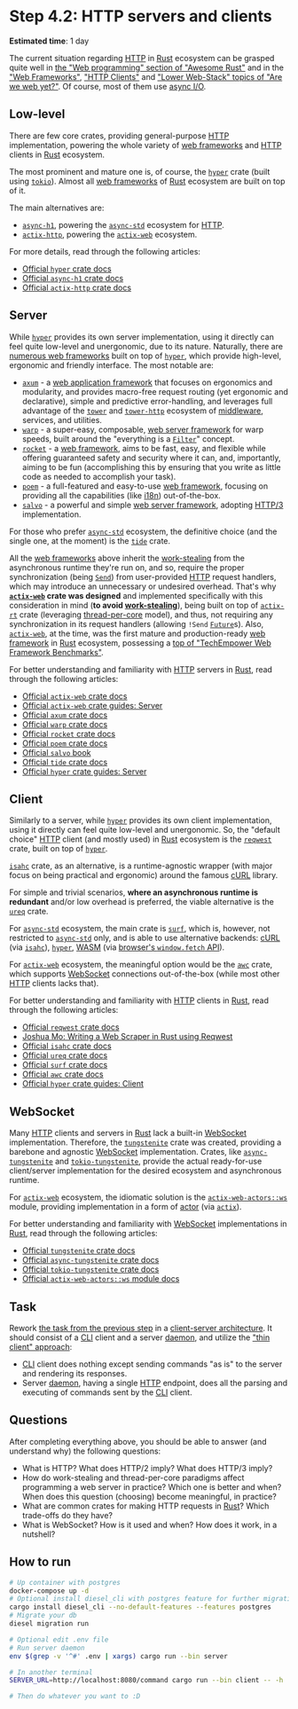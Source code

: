 Step 4.2: HTTP servers and clients
==================================

__Estimated time__: 1 day

The current situation regarding [HTTP] in [Rust] ecosystem can be grasped quite well in [the "Web programming" section of "Awesome Rust"][1] and in the ["Web Frameworks"][2], ["HTTP Clients"][3] and ["Lower Web-Stack" topics of "Are we web yet?"][4]. Of course, most of them use [async I/O][5].




## Low-level

There are few core crates, providing general-purpose [HTTP] implementation, powering the whole variety of [web frameworks][21] and [HTTP] clients in [Rust] ecosystem.

The most prominent and mature one is, of course, the [`hyper`] crate (built using [`tokio`]). Almost all [web frameworks][21] of [Rust] ecosystem are built on top of it.

The main alternatives are:
- [`async-h1`], powering the [`async-std`] ecosystem for [HTTP].
- [`actix-http`], powering the [`actix-web`] ecosystem.

For more details, read through the following articles:
- [Official `hyper` crate docs][`hyper`]
- [Official `async-h1` crate docs][`async-h1`]
- [Official `actix-http` crate docs][`actix-http`]




## Server

While [`hyper`] provides its own server implementation, using it directly can feel quite low-level and unergonomic, due to its nature. Naturally, there are [numerous web frameworks][2] built on top of [`hyper`], which provide high-level, ergonomic and friendly interface. The most notable are:
- [`axum`] - a [web application framework][21] that focuses on ergonomics and modularity, and provides macro-free request routing (yet ergonomic and declarative), simple and predictive error-handling, and leverages full advantage of the [`tower`] and [`tower-http`] ecosystem of [middleware][22], services, and utilities.
- [`warp`] - a super-easy, composable, [web server framework][21] for warp speeds, built around the "everything is a [`Filter`]" concept.
- [`rocket`] - a [web framework][21], aims to be fast, easy, and flexible while offering guaranteed safety and security where it can, and, importantly, aiming to be fun (accomplishing this by ensuring that you write as little code as needed to accomplish your task).
- [`poem`] - a full-featured and easy-to-use [web framework][21], focusing on providing all the capabilities (like [i18n]) out-of-the-box.
- [`salvo`] - a powerful and simple [web server framework][21], adopting [HTTP/3] implementation.

For those who prefer [`async-std`] ecosystem, the definitive choice (and the single one, at the moment) is the [`tide`] crate.

All the [web frameworks][21] above inherit the [work-stealing][23] from the asynchronous runtime they're run on, and so, require the proper synchronization (being [`Send`]) from user-provided [HTTP] request handlers, which may introduce an unnecessary or undesired overhead. That's why __[`actix-web`] crate was designed__ and implemented specifically with this consideration in mind (__to avoid [work-stealing][23]__), being built on top of [`actix-rt`] crate (leveraging [thread-per-core][24] model), and thus, not requiring any synchronization in its request handlers (allowing `!Send` [`Future`]s). Also, [`actix-web`], at the time, was the first mature and production-ready [web framework][21] in [Rust] ecosystem, possessing a [top of "TechEmpower Web Framework Benchmarks"][25].

For better understanding and familiarity with [HTTP] servers in [Rust], read through the following articles:
- [Official `actix-web` crate docs][`actix-web`]
- [Official `actix-web` crate guides: Server](https://actix.rs/docs/server)
- [Official `axum` crate docs][`axum`]
- [Official `warp` crate docs][`warp`]
- [Official `rocket` crate docs][`rocket`]
- [Official `poem` crate docs][`poem`]
- [Official `salvo` book](https://salvo.rs/book)
- [Official `tide` crate docs][`tide`]
- [Official `hyper` crate guides: Server][26]




## Client

Similarly to a server, while [`hyper`] provides its own client implementation, using it directly can feel quite low-level and unergonomic. So, the "default choice" [HTTP] client (and mostly used) in [Rust] ecosystem is the [`reqwest`] crate, built on top of [`hyper`].

[`isahc`] crate, as an alternative, is a runtime-agnostic wrapper (with major focus on being practical and ergonomic) around the famous [cURL] library.

For simple and trivial scenarios, __where an asynchronous runtime is redundant__ and/or low overhead is preferred, the viable alternative is the [`ureq`] crate.

For [`async-std`] ecosystem, the main crate is [`surf`], which is, however, not restricted to [`async-std`] only, and is able to use alternative backends: [cURL] (via [`isahc`]), [`hyper`], [WASM] (via [browser's `window.fetch` API][32]).

For [`actix-web`] ecosystem, the meaningful option would be the [`awc`] crate, which supports [WebSocket] connections out-of-the-box (while most other [HTTP] clients lacks that).

For better understanding and familiarity with [HTTP] clients in [Rust], read through the following articles:
- [Official `reqwest` crate docs][`reqwest`]
- [Joshua Mo: Writing a Web Scraper in Rust using Reqwest][33]
- [Official `isahc` crate docs][`isahc`]
- [Official `ureq` crate docs][`ureq`]
- [Official `surf` crate docs][`surf`]
- [Official `awc` crate docs][`awc`]
- [Official `hyper` crate guides: Client][31]




## WebSocket

Many [HTTP] clients and servers in [Rust] lack a built-in [WebSocket] implementation. Therefore, the [`tungstenite`] crate was created, providing a barebone and agnostic [WebSocket] implementation. Crates, like [`async-tungstenite`] and [`tokio-tungstenite`], provide the actual ready-for-use client/server implementation for the desired ecosystem and asynchronous runtime.

For [`actix-web`] ecosystem, the idiomatic solution is the [`actix-web-actors::ws`] module, providing implementation in a form of [actor][41] (via [`actix`]).

For better understanding and familiarity with [WebSocket] implementations in [Rust], read through the following articles:
- [Official `tungstenite` crate docs][`tungstenite`]
- [Official `async-tungstenite` crate docs][`async-tungstenite`]
- [Official `tokio-tungstenite` crate docs][`tokio-tungstenite`]
- [Official `actix-web-actors::ws` module docs][`actix-web-actors::ws`]




## Task

Rework [the task from the previous step](../4_1_db/README.md#task) in a [client-server architecture][51]. It should consist of a [CLI] client and a server [daemon][52], and utilize the ["thin client" approach][53]:
- [CLI] client does nothing except sending commands "as is" to the server and rendering its responses.
- Server [daemon][52], having a single [HTTP] endpoint, does all the parsing and executing of commands sent by the [CLI] client.




## Questions

After completing everything above, you should be able to answer (and understand why) the following questions:
- What is HTTP? What does HTTP/2 imply? What does HTTP/3 imply?
- How do work-stealing and thread-per-core paradigms affect programming a web server in practice? Which one is better and when? When does this question (choosing) become meaningful, in practice?
- What are common crates for making HTTP requests in [Rust]? Which trade-offs do they have?
- What is WebSocket? How is it used and when? How does it work, in a nutshell?


## How to run
```bash
# Up container with postgres
docker-compose up -d
# Optional install diesel_cli with postgres feature for further migrations
cargo install diesel_cli --no-default-features --features postgres
# Migrate your db
diesel migration run

# Optional edit .env file
# Run server daemon
env $(grep -v '^#' .env | xargs) cargo run --bin server

# In another terminal
SERVER_URL=http://localhost:8080/command cargo run --bin client -- -h

# Then do whatever you want to :D
```



[`actix`]: https://docs.rs/actix
[`actix-http`]: https://docs.rs/actix-http
[`actix-rt`]: https://docs.rs/actix-rt
[`actix-web`]: https://docs.rs/actix-web
[`actix-web-actors::ws`]: https://docs.rs/actix-web-actors/latest/actix_web_actors/ws/index.html
[`async-h1`]: https://docs.rs/async-h1
[`async-std`]: https://docs.rs/async-std
[`async-tungstenite`]: https://docs.rs/crate/async-tungstenite
[`awc`]: https://docs.rs/awc
[`axum`]: https://docs.rs/axum
[`Filter`]: https://docs.rs/warp/latest/warp/trait.Filter.html
[`Future`]: https://doc.rust-lang.org/stable/std/future/trait.Future.html
[`hyper`]: https://docs.rs/hyper
[`isahc`]: https://docs.rs/isahc
[`poem`]: https://docs.rs/poem
[`reqwest`]: https://docs.rs/reqwest
[`rocket`]: https://docs.rs/rocket
[`salvo`]: https://docs.rs/salvo
[`surf`]: https://docs.rs/surf
[`tower`]: https://docs.rs/tower
[`tower-http`]: https://docs.rs/tower-http
[`tungstenite`]: https://docs.rs/crate/tungstenite
[`Send`]: https://doc.rust-lang.org/std/marker/trait.Send.html
[`tide`]: https://docs.rs/tide
[`tokio`]: https://docs.rs/tokio
[`tokio-tungstenite`]: https://docs.rs/crate/tokio-tungstenite
[`ureq`]: https://docs.rs/ureq
[`warp`]: https://docs.rs/warp
[CLI]: https://en.wikipedia.org/wiki/Command-line_interface
[cURL]: https://en.wikipedia.org/wiki/CURL
[HTTP]: https://en.wikipedia.org/wiki/HTTP
[HTTP/3]: https://en.wikipedia.org/wiki/HTTP/3
[i18n]: https://en.wikipedia.org/wiki/Internationalization_and_localization
[Rust]: https://www.rust-lang.org
[WASM]: https://en.wikipedia.org/wiki/WebAssembly
[WebSocket]: https://en.wikipedia.org/wiki/WebSocket

[1]: https://github.com/rust-unofficial/awesome-rust#web-programming
[2]: https://www.arewewebyet.org/topics/frameworks
[3]: https://www.arewewebyet.org/topics/http-clients
[4]: https://www.arewewebyet.org/topics/lower-web-stack
[5]: ../../3_ecosystem/3_11_async
[21]: https://en.wikipedia.org/wiki/Web_framework
[22]: https://en.wikipedia.org/wiki/Middleware
[23]: https://en.wikipedia.org/wiki/Work_stealing
[24]: https://www.datadoghq.com/blog/engineering/introducing-glommio
[25]: https://www.techempower.com/benchmarks#hw=ph&test=plaintext&section=data-r18
[26]: https://hyper.rs/guides/server/hello-world
[31]: https://hyper.rs/guides/client/basic
[32]: https://developer.mozilla.org/docs/Web/API/Fetch_API
[33]: https://www.shuttle.rs/blog/2023/09/13/web-scraping-rust-reqwest
[41]: https://en.wikipedia.org/wiki/Actor_model
[51]: https://en.wikipedia.org/wiki/Client%E2%80%93server_model
[52]: https://en.wikipedia.org/wiki/Daemon_(computing)
[53]: https://en.wikipedia.org/wiki/Thin_client
